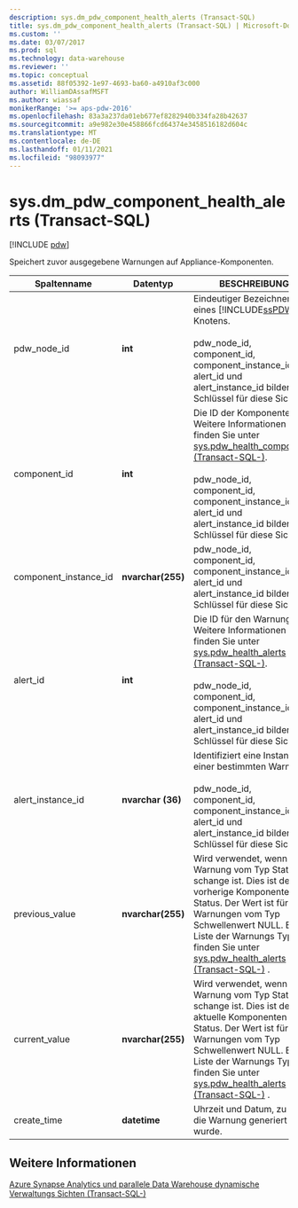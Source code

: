 ```yaml
---
description: sys.dm_pdw_component_health_alerts (Transact-SQL)
title: sys.dm_pdw_component_health_alerts (Transact-SQL) | Microsoft-Dokumentation
ms.custom: ''
ms.date: 03/07/2017
ms.prod: sql
ms.technology: data-warehouse
ms.reviewer: ''
ms.topic: conceptual
ms.assetid: 88f05392-1e97-4693-ba60-a4910af3c000
author: WilliamDAssafMSFT
ms.author: wiassaf
monikerRange: '>= aps-pdw-2016'
ms.openlocfilehash: 83a3a237da01eb677ef8282940b334fa28b42637
ms.sourcegitcommit: a9e982e30e458866fcd64374e3458516182d604c
ms.translationtype: MT
ms.contentlocale: de-DE
ms.lasthandoff: 01/11/2021
ms.locfileid: "98093977"
---
```

# <a name="sysdm_pdw_component_health_alerts-transact-sql"></a>sys.dm_pdw_component_health_alerts (Transact-SQL)
[!INCLUDE [pdw](../../includes/applies-to-version/pdw.md)]

  Speichert zuvor ausgegebene Warnungen auf Appliance-Komponenten.  
  
|Spaltenname|Datentyp|BESCHREIBUNG|Range|  
|-----------------|---------------|-----------------|-----------|  
|pdw_node_id|**int**|Eindeutiger Bezeichner eines [!INCLUDE[ssPDW](../../includes/sspdw-md.md)] Knotens.<br /><br /> pdw_node_id, component_id, component_instance_id, alert_id und alert_instance_id bilden den Schlüssel für diese Sicht.|NOT NULL|  
|component_id|**int**|Die ID der Komponente. Weitere Informationen finden Sie unter [sys.pdw_health_components &#40;Transact-SQL-&#41;](../../relational-databases/system-catalog-views/sys-pdw-health-components-transact-sql.md).<br /><br /> pdw_node_id, component_id, component_instance_id, alert_id und alert_instance_id bilden den Schlüssel für diese Sicht.|NOT NULL|  
|component_instance_id|**nvarchar(255)**|pdw_node_id, component_id, component_instance_id, alert_id und alert_instance_id bilden den Schlüssel für diese Sicht.|NOT NULL|  
|alert_id|**int**|Die ID für den Warnungstyp. Weitere Informationen finden Sie unter [sys.pdw_health_alerts &#40;Transact-SQL-&#41;](../../relational-databases/system-catalog-views/sys-pdw-health-alerts-transact-sql.md).<br /><br /> pdw_node_id, component_id, component_instance_id, alert_id und alert_instance_id bilden den Schlüssel für diese Sicht.|NOT NULL|  
|alert_instance_id|**nvarchar (36)**|Identifiziert eine Instanz einer bestimmten Warnung.<br /><br /> pdw_node_id, component_id, component_instance_id, alert_id und alert_instance_id bilden den Schlüssel für diese Sicht.|NOT NULL|  
|previous_value|**nvarchar(255)**|Wird verwendet, wenn die Warnung vom Typ Status schange ist. Dies ist der vorherige Komponenten Status. Der Wert ist für Warnungen vom Typ Schwellenwert NULL. Eine Liste der Warnungs Typen finden Sie unter [sys.pdw_health_alerts &#40;Transact-SQL-&#41;](../../relational-databases/system-catalog-views/sys-pdw-health-alerts-transact-sql.md) .|NULL|  
|current_value|**nvarchar(255)**|Wird verwendet, wenn die Warnung vom Typ Status schange ist. Dies ist der aktuelle Komponenten Status. Der Wert ist für Warnungen vom Typ Schwellenwert NULL. Eine Liste der Warnungs Typen finden Sie unter [sys.pdw_health_alerts &#40;Transact-SQL-&#41;](../../relational-databases/system-catalog-views/sys-pdw-health-alerts-transact-sql.md) .|NULL|  
|create_time|**datetime**|Uhrzeit und Datum, zu der die Warnung generiert wurde.|NOT NULL|  
  
## <a name="see-also"></a>Weitere Informationen  
 [Azure Synapse Analytics und parallele Data Warehouse dynamische Verwaltungs Sichten &#40;Transact-SQL-&#41;](../../relational-databases/system-dynamic-management-views/sql-and-parallel-data-warehouse-dynamic-management-views.md)  
  
  
